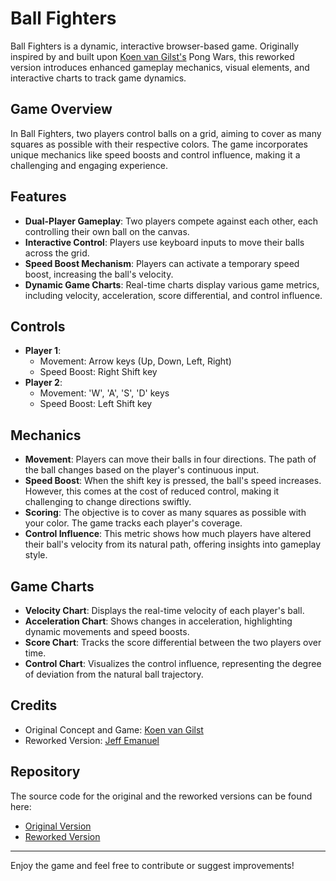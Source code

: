 # Ball Fighters

Ball Fighters is a dynamic, interactive browser-based game. Originally inspired by and built upon [Koen van Gilst's](https://koenvangilst.nl) Pong Wars, this reworked version introduces enhanced gameplay mechanics, visual elements, and interactive charts to track game dynamics.

## Game Overview

In Ball Fighters, two players control balls on a grid, aiming to cover as many squares as possible with their respective colors. The game incorporates unique mechanics like speed boosts and control influence, making it a challenging and engaging experience.

## Features

- **Dual-Player Gameplay**: Two players compete against each other, each controlling their own ball on the canvas.
- **Interactive Control**: Players use keyboard inputs to move their balls across the grid.
- **Speed Boost Mechanism**: Players can activate a temporary speed boost, increasing the ball's velocity.
- **Dynamic Game Charts**: Real-time charts display various game metrics, including velocity, acceleration, score differential, and control influence.

## Controls

- **Player 1**:
  - Movement: Arrow keys (Up, Down, Left, Right)
  - Speed Boost: Right Shift key
- **Player 2**:
  - Movement: 'W', 'A', 'S', 'D' keys
  - Speed Boost: Left Shift key

## Mechanics

- **Movement**: Players can move their balls in four directions. The path of the ball changes based on the player's continuous input.
- **Speed Boost**: When the shift key is pressed, the ball's speed increases. However, this comes at the cost of reduced control, making it challenging to change directions swiftly.
- **Scoring**: The objective is to cover as many squares as possible with your color. The game tracks each player's coverage.
- **Control Influence**: This metric shows how much players have altered their ball's velocity from its natural path, offering insights into gameplay style.

## Game Charts

- **Velocity Chart**: Displays the real-time velocity of each player's ball.
- **Acceleration Chart**: Shows changes in acceleration, highlighting dynamic movements and speed boosts.
- **Score Chart**: Tracks the score differential between the two players over time.
- **Control Chart**: Visualizes the control influence, representing the degree of deviation from the natural ball trajectory.

## Credits

- Original Concept and Game: [Koen van Gilst](https://koenvangilst.nl)
- Reworked Version: [Jeff Emanuel](https://github.com/Dicklesworthstone)

## Repository

The source code for the original and the reworked versions can be found here:
- [Original Version](https://github.com/vnglst/pong-wars)
- [Reworked Version](https://github.com/Dicklesworthstone/ball_fighters)

---

Enjoy the game and feel free to contribute or suggest improvements!

